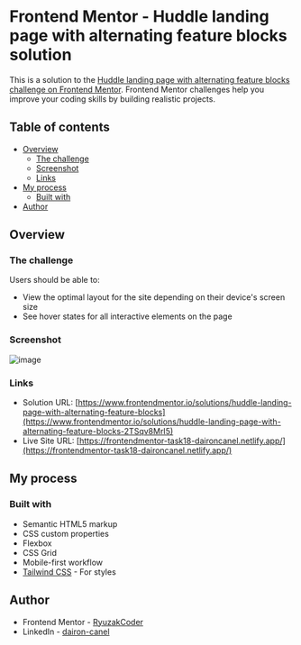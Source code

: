 # Frontend Mentor - Huddle landing page with alternating feature blocks solution

This is a solution to the [Huddle landing page with alternating feature blocks challenge on Frontend Mentor](https://www.frontendmentor.io/challenges/huddle-landing-page-with-alternating-feature-blocks-5ca5f5981e82137ec91a5100). Frontend Mentor challenges help you improve your coding skills by building realistic projects. 

## Table of contents

- [Overview](#overview)
  - [The challenge](#the-challenge)
  - [Screenshot](#screenshot)
  - [Links](#links)
- [My process](#my-process)
  - [Built with](#built-with)
- [Author](#author)

## Overview

### The challenge

Users should be able to:

- View the optimal layout for the site depending on their device's screen size
- See hover states for all interactive elements on the page

### Screenshot

![image](https://user-images.githubusercontent.com/98697567/208160548-53cef3ce-4ce0-4f13-87e4-3d2ebfb52867.png)

### Links

- Solution URL: [https://www.frontendmentor.io/solutions/huddle-landing-page-with-alternating-feature-blocks](https://www.frontendmentor.io/solutions/huddle-landing-page-with-alternating-feature-blocks-2TSqv8MrI5)
- Live Site URL: [https://frontendmentor-task18-daironcanel.netlify.app/](https://frontendmentor-task18-daironcanel.netlify.app/)

## My process

### Built with

- Semantic HTML5 markup
- CSS custom properties
- Flexbox
- CSS Grid
- Mobile-first workflow
- [Tailwind CSS](https://tailwindcss.com/) - For styles

## Author

- Frontend Mentor - [RyuzakCoder](https://www.frontendmentor.io/profile/RyuzakCoder)
- LinkedIn - [dairon-canel](https://www.linkedin.com/in/dairon-canel)
